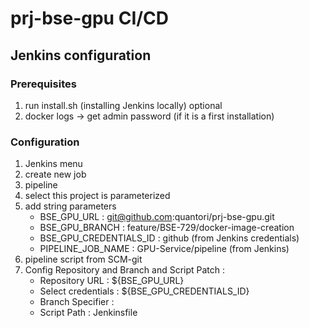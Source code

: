 # prj-bse-gpu CI/CD

## Jenkins configuration
### Prerequisites
1. run install.sh (installing Jenkins locally) optional
2. docker logs <customjenkins id> -> get admin password (if it is a first installation)

### Configuration
1. Jenkins menu
2. create new job 
3. pipeline 
4. select this project is parameterized
5. add string parameters
   - BSE_GPU_URL : git@github.com:quantori/prj-bse-gpu.git
   - BSE_GPU_BRANCH : feature/BSE-729/docker-image-creation
   - BSE_GPU_CREDENTIALS_ID : github (from Jenkins credentials)
   - PIPELINE_JOB_NAME : GPU-Service/pipeline (from Jenkins)
6. pipeline script from SCM-git 
7. Config Repository and Branch and Script Patch : 
    - Repository URL : ${BSE_GPU_URL}
    - Select credentials : ${BSE_GPU_CREDENTIALS_ID}
    - Branch Specifier : <git branch>
    - Script Path : Jenkinsfile

